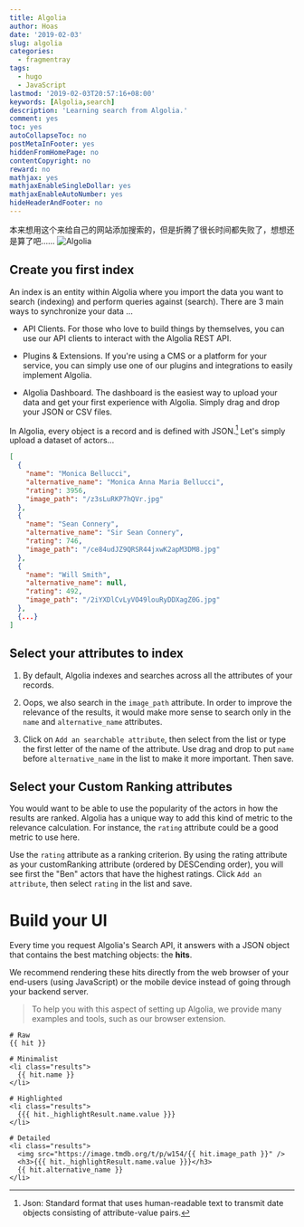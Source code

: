 ```yaml
---
title: Algolia
author: Hoas
date: '2019-02-03'
slug: algolia
categories:
  - fragmentray
tags:
  - hugo
  - JavaScript
lastmod: '2019-02-03T20:57:16+08:00'
keywords: [Algolia,search]
description: 'Learning search from Algolia.'
comment: yes
toc: yes
autoCollapseToc: no
postMetaInFooter: yes
hiddenFromHomePage: no
contentCopyright: no
reward: no
mathjax: yes
mathjaxEnableSingleDollar: yes
mathjaxEnableAutoNumber: yes
hideHeaderAndFooter: no
---
```

本来想用这个来给自己的网站添加搜索的，但是折腾了很长时间都失败了，想想还是算了吧……
![Algolia](https://www.algolia.com/static_assets/images/v3/shared/logos/algolia/logo-algolia-nebula-blue-whitespaces-bf76438c.svg)

## Create you first index

  An index is an entity within Algolia where you import the data you want to search (indexing) and perform queries against (search). There are 3 main ways to synchronize your data …
  
  * API Clients. For those who love to build things by themselves, you can use our API clients to interact with the Algolia REST API.
  
  * Plugins & Extensions. If you're using a CMS or a platform for your service, you can simply use one of our plugins and integrations to easily implement Algolia.
  
  * Algolia Dashboard. The dashboard is the easiest way to upload your data and get your first experience with Algolia. Simply drag and drop your JSON or CSV files.
<!--more-->
  
  In Algolia, every object is a record and is defined with JSON.[^n] Let's simply upload a dataset of actors...
    
[^n]:Json: Standard format that uses human-readable text to transmit date objects consisting of attribute-value pairs.
  ```json
  [
    {
      "name": "Monica Bellucci",
      "alternative_name": "Monica Anna Maria Bellucci",
      "rating": 3956,
      "image_path": "/z3sLuRKP7hQVr.jpg"
    },
    {
      "name": "Sean Connery",
      "alternative_name": "Sir Sean Connery",
      "rating": 746,
      "image_path": "/ce84udJZ9QRSR44jxwK2apM3DM8.jpg"
    },
    {
      "name": "Will Smith",
      "alternative_name": null,
      "rating": 492,
      "image_path": "/2iYXDlCvLyVO49louRyDDXagZ0G.jpg"
    },
    {...}
  ]
  ```

## Select your attributes to index

  1. By default, Algolia indexes and searches across all the attributes of your records.

  2. Oops, we also search in the `image_path` attribute. In order to improve the relevance of the results, it would make more sense to search only in the `name` and `alternative_name` attributes.

  3. Click on `Add an searchable attribute`, then select from the list or type the first letter of the name of the attribute. Use drag and drop to put `name` before `alternative_name` in the list to make it more important. Then save.
  
  
## Select your Custom Ranking attributes

  You would want to be able to use the popularity of the actors in how the results are ranked. Algolia has a unique way to add this kind of metric to the relevance calculation. For instance, the `rating` attribute could be a good metric to use here.
  
  Use the `rating` attribute as a ranking criterion. By using the rating attribute as your customRanking attribute (ordered by DESCending order), you will see first the "Ben" actors that have the highest ratings. Click `Add an attribute`, then select `rating` in the list and save.
  
# Build your UI

  Every time you request Algolia's Search API, it answers with a JSON object that contains the best matching objects: the **hits**.

  We recommend rendering these hits directly from the web browser of your end-users (using JavaScript) or the mobile device instead of going through your backend server.
  
> To help you with this aspect of setting up Algolia, we provide many examples and tools, such as our browser extension.

```template-html
# Raw
{{ hit }}

# Minimalist
<li class="results">
  {{ hit.name }}
</li>

# Highlighted
<li class="results">
  {{{ hit._highlightResult.name.value }}}
</li>

# Detailed
<li class="results">
  <img src="https://image.tmdb.org/t/p/w154/{{ hit.image_path }}" />
  <h3>{{{ hit._highlightResult.name.value }}}</h3>
  {{ hit.alternative_name }}
</li>
```